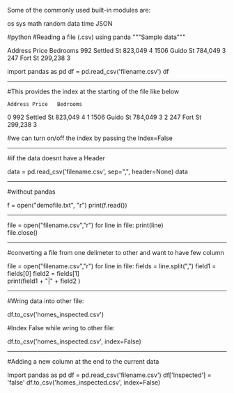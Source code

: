 Some of the commonly used built-in modules are:

os
sys
math
random
data time
JSON


#python
#Reading a file (.csv) using panda
"""Sample data"""

Address	Price	Bedrooms
992 Settled St	823,049	4
1506 Guido St	784,049	3
247 Fort St	299,238	3

import pandas as pd
df = pd.read_csv('filename.csv')
df

---------------------------------------------------
#This provides the index at the starting of the file like below

	Address	Price	Bedrooms
0	992 Settled St	823,049	4
1	1506 Guido St	784,049	3
2	247 Fort St	299,238	3

#we can turn on/off the index by passing the Index=False 

-------------------------------------------------------------------------

#if the data doesnt have a Header 

data = pd.read_csv('filename.csv', sep=",", header=None)
data

-------------------------------------------------------------------

#without pandas 

f = open("demofile.txt", "r")
print(f.read())

---------------------------------

file = open("filename.csv","r")
for line in file:
    print(line)    
file.close()

------------------------------------------
#converting a file from one delimeter to other and want to have few column

file = open("filename.csv","r")
for line in file:
    fields = line.split(",")
    field1 = fields[0]
    field2 = fields[1]    
    print(field1 + "|" + field2 )

---------------------------------

#Wring data into other file:

df.to_csv('homes_inspected.csv')

#Index False while wring to other file:

df.to_csv('homes_inspected.csv', index=False)

---------------------------------------------

#Adding a new column at the end to the current data 

Import pandas as pd
df = pd.read_csv('filename.csv')
df['Inspected'] = 'false'
df.to_csv('homes_inspected.csv', index=False)




